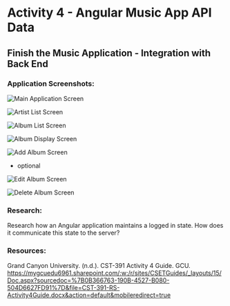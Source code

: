 # Activity 4 - Angular Music App API Data

## Finish the Music Application - Integration with Back End

### Application Screenshots:

![Main Application Screen]()

![Artist List Screen]()

![Album List Screen]()

![Album Display Screen]()

![Add Album Screen]()

- optional

![Edit Album Screen]()

![Delete Album Screen]()

### Research:

Research how an Angular application maintains a logged in state. How does it communicate this state to the server?



### Resources:

Grand Canyon University. (n.d.). CST-391 Activity 4 Guide. GCU. https://mygcuedu6961.sharepoint.com/:w:/r/sites/CSETGuides/_layouts/15/Doc.aspx?sourcedoc=%7B0B366763-190B-4527-B080-504D6627FD91%7D&file=CST-391-RS-Activity4Guide.docx&action=default&mobileredirect=true



